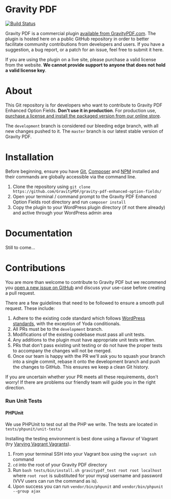 Gravity PDF
==========================

[![Build Status](https://travis-ci.org/GravityPDF/gravity-pdf-enhanced-option-fields.svg?branch=development)](https://travis-ci.org/GravityPDF/gravity-pdf-enhanced-option-fields)

Gravity PDF is a commercial plugin [available from GravityPDF.com](#). The plugin is hosted here on a public GitHub repository in order to better facilitate community contributions from developers and users. If you have a suggestion, a bug report, or a patch for an issue, feel free to submit it here.

If you are using the plugin on a live site, please purchase a valid license from the website. **We cannot provide support to anyone that does not hold a valid license key**.

# About

This Git repository is for developers who want to contribute to Gravity PDF Enhanced Option Fields. **Don't use it in production**. For production use, [purchase a license and install the packaged version from our online store](#).

The `development` branch is considered our bleeding edge branch, with all new changes pushed to it. The `master` branch is our latest stable version of Gravity PDF.

# Installation

Before beginning, ensure you have [Git](https://git-scm.com/), [Composer](https://getcomposer.org/) and [NPM](https://docs.npmjs.com/) installed and their commands are globally accessible via the command line.

1. Clone the repository using `git clone https://github.com/GravityPDF/gravity-pdf-enhanced-option-fields/`
1. Open your terminal / command prompt to the Gravity PDF Enhanced Option Fields root directory and run `composer install`
1. Copy the plugin to your WordPress plugin directory (if not there already) and active through your WordPress admin area

# Documentation

Still to come...

# Contributions

You are more than welcome to contribute to Gravity PDF but we recommend you [open a new issue on GitHub](https://github.com/GravityPDF/gravity-pdf-enhanced-option-fields/issues) and discuss your use-case before creating a pull request.

There are a few guidelines that need to be followed to ensure a smooth pull request. These include:

1. Adhere to the existing code standard which follows [WordPress standards](https://make.wordpress.org/core/handbook/best-practices/coding-standards/php/), with the exception of Yoda conditionals.
1. All PRs must be to the `development` branch.
1. Modifications of the existing codebase must pass all unit tests.
1. Any additions to the plugin must have appropriate unit tests written.
1. PRs that don't pass existing unit testing or do not have the proper tests to accompany the changes will not be merged.
1. Once our team is happy with the PR we'll ask you to squash your branch into a single commit, rebase it onto the development branch and push the changes to GitHub. This ensures we keep a clean Git history.

If you are uncertain whether your PR meets all these requirements, don't worry! If there are problems our friendly team will guide you in the right direction.

### Run Unit Tests

#### PHPUnit

We use PHPUnit to test out all the PHP we write. The tests are located in `tests/phpunit/unit-tests/`

Installing the testing environment is best done using a flavour of Vagrant (try [Varying Vagrant Vagrants](https://github.com/Varying-Vagrant-Vagrants/VVV)).

1. From your terminal SSH into your Vagrant box using the `vagrant ssh` command
2. `cd` into the root of your Gravity PDF directory
3. Run `bash tests/bin/install.sh gravitypdf_test root root localhost` where `root root` is substituted for your mysql username and password (VVV users can run the command as is).
4. Upon success you can run `vendor/bin/phpunit` and `vendor/bin/phpunit --group ajax`